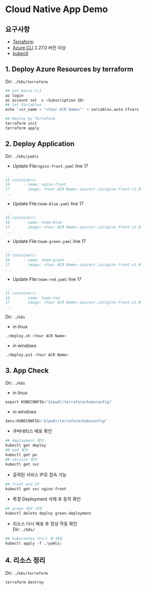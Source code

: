 # Cloud Native App Demo
## 요구사항
- [Terraform](https://www.terraform.io/downloads)
- [Azure CLI](https://docs.microsoft.com/ko-kr/cli/azure/install-azure-cli) 2.27.0 버전 이상
- [kubectl](https://kubernetes.io/ko/docs/tasks/tools/)
## 1. Deploy Azure Resources by terraform
Dir: `./k8s/terraform`
```s
## Set Azure CLI
az login
az account set -s <Subscription ID>
## Set Variables
echo 'acr_name = "<Your ACR Name>"' > variables.auto.tfvars

## Deploy by Terraform
terraform init
terraform apply
```
## 2. Deploy Application
Dir: `./k8s/yamls`
- Update File:`nginx-front.yaml` line 17
```yaml
...
15 containers:
16      - name: nginx-front
17        image: <Your ACR Name>.azurecr.io/nginx-front:v1.0
...
```
- Update File:`team-blue.yaml` line 17
```yaml
...
15 containers:
16      - name: team-blue
17        image: <Your ACR Name>.azurecr.io/nginx-front:v1.0
...
```
- Update File:`team-green.yaml` line 17
```yaml
...
15 containers:
16      - name: team-green
17        image: <Your ACR Name>.azurecr.io/nginx-front:v1.0
...
```
- Update File:`team-red.yaml` line 17
```yaml
...
15 containers:
16      - name: team-red
17        image: <Your ACR Name>.azurecr.io/nginx-front:v1.0
...
```
Dir: `./k8s`
- in linux
```s
./deploy.sh <Your ACR Name>
```
- in windows
```s
./deploy.ps1 <Your ACR Name>
```

## 3. App Check
Dir: `./k8s`
- in linux
```s
export KUBECONFIG="$(pwd)/terraform/kubeconfig"
```
- in windows
```s
$env:KUBECONFIG="$(pwd)/terraform/kubeconfig"
```
- 쿠버네티스 배포 확인
```s
## deployment 확인
kubectl get deploy
## pod 확인
kubectl get po
## service 확인
kubectl get svc
```
- 출력된 서비스 IP로 접속 가능
```s
## front end IP
kubectl get svc nginx-front
```
- 특정 Deployment 삭제 후 동작 확인
```s
## green 배포 삭제
kubectl delete deploy green-deployment
```
- 리소스 다시 배포 후 정상 작동 확인  
Dir: `./k8s/`
```s
## kubernetes 리소스 재 배포
kubectl apply -f ./yamls/
```

## 4. 리소스 정리
Dir: `./k8s/terraform`
```s
terraform destroy
```